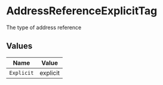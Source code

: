 # AddressReferenceExplicitTag

The type of address reference


## Values

| Name       | Value      |
| ---------- | ---------- |
| `Explicit` | explicit   |